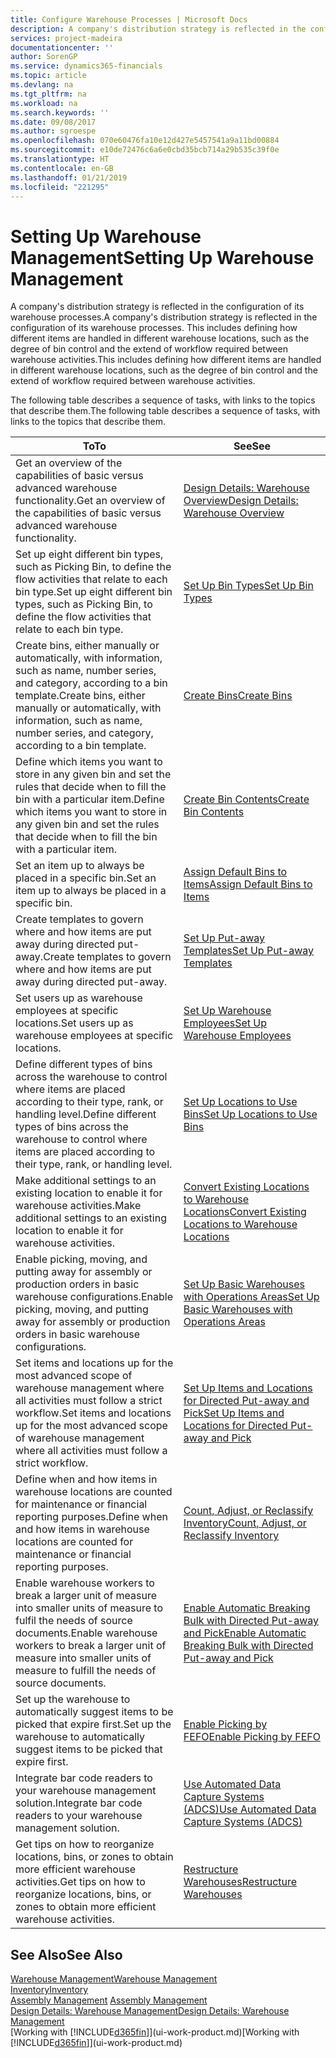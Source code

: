 ```yaml
---
title: Configure Warehouse Processes | Microsoft Docs
description: A company's distribution strategy is reflected in the configuration of its warehouse processes. This includes defining how different items are handled in different warehouse locations, such as the degree of bin control and the extend of workflow required between warehouse activities.
services: project-madeira
documentationcenter: ''
author: SorenGP
ms.service: dynamics365-financials
ms.topic: article
ms.devlang: na
ms.tgt_pltfrm: na
ms.workload: na
ms.search.keywords: ''
ms.date: 09/08/2017
ms.author: sgroespe
ms.openlocfilehash: 070e60476fa10e12d427e5457541a9a11bd00884
ms.sourcegitcommit: e10de72476c6a6e0cbd35bcb714a29b535c39f0e
ms.translationtype: HT
ms.contentlocale: en-GB
ms.lasthandoff: 01/21/2019
ms.locfileid: "221295"
---
```

# <a name="setting-up-warehouse-management"></a><span data-ttu-id="10ddc-104">Setting Up Warehouse Management</span><span class="sxs-lookup"><span data-stu-id="10ddc-104">Setting Up Warehouse Management</span></span>
<span data-ttu-id="10ddc-105">A company's distribution strategy is reflected in the configuration of its warehouse processes.</span><span class="sxs-lookup"><span data-stu-id="10ddc-105">A company's distribution strategy is reflected in the configuration of its warehouse processes.</span></span> <span data-ttu-id="10ddc-106">This includes defining how different items are handled in different warehouse locations, such as the degree of bin control and the extend of workflow required between warehouse activities.</span><span class="sxs-lookup"><span data-stu-id="10ddc-106">This includes defining how different items are handled in different warehouse locations, such as the degree of bin control and the extend of workflow required between warehouse activities.</span></span>  

 <span data-ttu-id="10ddc-107">The following table describes a sequence of tasks, with links to the topics that describe them.</span><span class="sxs-lookup"><span data-stu-id="10ddc-107">The following table describes a sequence of tasks, with links to the topics that describe them.</span></span>   

|<span data-ttu-id="10ddc-108">**To**</span><span class="sxs-lookup"><span data-stu-id="10ddc-108">**To**</span></span>|<span data-ttu-id="10ddc-109">**See**</span><span class="sxs-lookup"><span data-stu-id="10ddc-109">**See**</span></span>|  
|------------|-------------|  
|<span data-ttu-id="10ddc-110">Get an overview of the capabilities of basic versus advanced warehouse functionality.</span><span class="sxs-lookup"><span data-stu-id="10ddc-110">Get an overview of the capabilities of basic versus advanced warehouse functionality.</span></span>|[<span data-ttu-id="10ddc-111">Design Details: Warehouse Overview</span><span class="sxs-lookup"><span data-stu-id="10ddc-111">Design Details: Warehouse Overview</span></span>](design-details-warehouse-overview.md)|  
|<span data-ttu-id="10ddc-112">Set up eight different bin types, such as Picking Bin, to define the flow activities that relate to each bin type.</span><span class="sxs-lookup"><span data-stu-id="10ddc-112">Set up eight different bin types, such as Picking Bin, to define the flow activities that relate to each bin type.</span></span>|[<span data-ttu-id="10ddc-113">Set Up Bin Types</span><span class="sxs-lookup"><span data-stu-id="10ddc-113">Set Up Bin Types</span></span>](warehouse-how-to-set-up-bin-types.md)|  
|<span data-ttu-id="10ddc-114">Create bins, either manually or automatically, with information, such as name, number series, and category, according to a bin template.</span><span class="sxs-lookup"><span data-stu-id="10ddc-114">Create bins, either manually or automatically, with information, such as name, number series, and category, according to a bin template.</span></span>|[<span data-ttu-id="10ddc-115">Create Bins</span><span class="sxs-lookup"><span data-stu-id="10ddc-115">Create Bins</span></span>](warehouse-how-to-create-individual-bins.md)|  
|<span data-ttu-id="10ddc-116">Define which items you want to store in any given bin and set the rules that decide when to fill the bin with a particular item.</span><span class="sxs-lookup"><span data-stu-id="10ddc-116">Define which items you want to store in any given bin and set the rules that decide when to fill the bin with a particular item.</span></span>|[<span data-ttu-id="10ddc-117">Create Bin Contents</span><span class="sxs-lookup"><span data-stu-id="10ddc-117">Create Bin Contents</span></span>](warehouse-how-to-set-up-bin-contents.md)|  
|<span data-ttu-id="10ddc-118">Set an item up to always be placed in a specific bin.</span><span class="sxs-lookup"><span data-stu-id="10ddc-118">Set an item up to always be placed in a specific bin.</span></span>|[<span data-ttu-id="10ddc-119">Assign Default Bins to Items</span><span class="sxs-lookup"><span data-stu-id="10ddc-119">Assign Default Bins to Items</span></span>](warehouse-how-to-assign-default-bins-to-items.md)|
|<span data-ttu-id="10ddc-120">Create templates to govern where and how items are put away during directed put-away.</span><span class="sxs-lookup"><span data-stu-id="10ddc-120">Create templates to govern where and how items are put away during directed put-away.</span></span>|[<span data-ttu-id="10ddc-121">Set Up Put-away Templates</span><span class="sxs-lookup"><span data-stu-id="10ddc-121">Set Up Put-away Templates</span></span>](warehouse-how-to-set-up-put-away-templates.md)|
|<span data-ttu-id="10ddc-122">Set users up as warehouse employees at specific locations.</span><span class="sxs-lookup"><span data-stu-id="10ddc-122">Set users up as warehouse employees at specific locations.</span></span>|[<span data-ttu-id="10ddc-123">Set Up Warehouse Employees</span><span class="sxs-lookup"><span data-stu-id="10ddc-123">Set Up Warehouse Employees</span></span>](warehouse-how-to-set-up-warehouse-employees.md)|
|<span data-ttu-id="10ddc-124">Define different types of bins across the warehouse to control where items are placed according to their type, rank, or handling level.</span><span class="sxs-lookup"><span data-stu-id="10ddc-124">Define different types of bins across the warehouse to control where items are placed according to their type, rank, or handling level.</span></span>|[<span data-ttu-id="10ddc-125">Set Up Locations to Use Bins</span><span class="sxs-lookup"><span data-stu-id="10ddc-125">Set Up Locations to Use Bins</span></span>](warehouse-how-to-set-up-locations-to-use-bins.md)|
|<span data-ttu-id="10ddc-126">Make additional settings to an existing location to enable it for warehouse activities.</span><span class="sxs-lookup"><span data-stu-id="10ddc-126">Make additional settings to an existing location to enable it for warehouse activities.</span></span>|[<span data-ttu-id="10ddc-127">Convert Existing Locations to Warehouse Locations</span><span class="sxs-lookup"><span data-stu-id="10ddc-127">Convert Existing Locations to Warehouse Locations</span></span>](warehouse-how-to-convert-existing-locations-to-warehouse-locations.md)|
|<span data-ttu-id="10ddc-128">Enable picking, moving, and putting away for assembly or production orders in basic warehouse configurations.</span><span class="sxs-lookup"><span data-stu-id="10ddc-128">Enable picking, moving, and putting away for assembly or production orders in basic warehouse configurations.</span></span>|[<span data-ttu-id="10ddc-129">Set Up Basic Warehouses with Operations Areas</span><span class="sxs-lookup"><span data-stu-id="10ddc-129">Set Up Basic Warehouses with Operations Areas</span></span>](warehouse-how-to-set-up-basic-warehouses-with-operations-areas.md)|  
|<span data-ttu-id="10ddc-130">Set items and locations up for the most advanced scope of warehouse management where all activities must follow a strict workflow.</span><span class="sxs-lookup"><span data-stu-id="10ddc-130">Set items and locations up for the most advanced scope of warehouse management where all activities must follow a strict workflow.</span></span>|[<span data-ttu-id="10ddc-131">Set Up Items and Locations for Directed Put-away and Pick</span><span class="sxs-lookup"><span data-stu-id="10ddc-131">Set Up Items and Locations for Directed Put-away and Pick</span></span>](warehouse-how-to-set-up-items-for-directed-put-away-and-pick.md)|  
|<span data-ttu-id="10ddc-132">Define when and how items in warehouse locations are counted for maintenance or financial reporting purposes.</span><span class="sxs-lookup"><span data-stu-id="10ddc-132">Define when and how items in warehouse locations are counted for maintenance or financial reporting purposes.</span></span>|[<span data-ttu-id="10ddc-133">Count, Adjust, or Reclassify Inventory</span><span class="sxs-lookup"><span data-stu-id="10ddc-133">Count, Adjust, or Reclassify Inventory</span></span>](inventory-how-count-adjust-reclassify.md)|
|<span data-ttu-id="10ddc-134">Enable warehouse workers to break a larger unit of measure into smaller units of measure to fulfil the needs of source documents.</span><span class="sxs-lookup"><span data-stu-id="10ddc-134">Enable warehouse workers to break a larger unit of measure into smaller units of measure to fulfill the needs of source documents.</span></span>|[<span data-ttu-id="10ddc-135">Enable Automatic Breaking Bulk with Directed Put-away and Pick</span><span class="sxs-lookup"><span data-stu-id="10ddc-135">Enable Automatic Breaking Bulk with Directed Put-away and Pick</span></span>](warehouse-enable-automatic-breaking-bulk-with-directed-put-away-and-pick.md)|  
|<span data-ttu-id="10ddc-136">Set up the warehouse to automatically suggest items to be picked that expire first.</span><span class="sxs-lookup"><span data-stu-id="10ddc-136">Set up the warehouse to automatically suggest items to be picked that expire first.</span></span>|[<span data-ttu-id="10ddc-137">Enable Picking by FEFO</span><span class="sxs-lookup"><span data-stu-id="10ddc-137">Enable Picking by FEFO</span></span>](warehouse-picking-by-fefo.md)|
|<span data-ttu-id="10ddc-138">Integrate bar code readers to your warehouse management solution.</span><span class="sxs-lookup"><span data-stu-id="10ddc-138">Integrate bar code readers to your warehouse management solution.</span></span>|[<span data-ttu-id="10ddc-139">Use Automated Data Capture Systems (ADCS)</span><span class="sxs-lookup"><span data-stu-id="10ddc-139">Use Automated Data Capture Systems (ADCS)</span></span>](warehouse-use-automated-data-capture-systems-adcs.md)|  
|<span data-ttu-id="10ddc-140">Get tips on how to reorganize locations, bins, or zones to obtain more efficient warehouse activities.</span><span class="sxs-lookup"><span data-stu-id="10ddc-140">Get tips on how to reorganize locations, bins, or zones to obtain more efficient warehouse activities.</span></span>|[<span data-ttu-id="10ddc-141">Restructure Warehouses</span><span class="sxs-lookup"><span data-stu-id="10ddc-141">Restructure Warehouses</span></span>](warehouse-how-to-restructure-warehouses.md)|  

## <a name="see-also"></a><span data-ttu-id="10ddc-142">See Also</span><span class="sxs-lookup"><span data-stu-id="10ddc-142">See Also</span></span>  
[<span data-ttu-id="10ddc-143">Warehouse Management</span><span class="sxs-lookup"><span data-stu-id="10ddc-143">Warehouse Management</span></span>](warehouse-manage-warehouse.md)  
[<span data-ttu-id="10ddc-144">Inventory</span><span class="sxs-lookup"><span data-stu-id="10ddc-144">Inventory</span></span>](inventory-manage-inventory.md)  
<span data-ttu-id="10ddc-145">[Assembly Management](assembly-assemble-items.md)  </span><span class="sxs-lookup"><span data-stu-id="10ddc-145">[Assembly Management](assembly-assemble-items.md)  </span></span>  
[<span data-ttu-id="10ddc-146">Design Details: Warehouse Management</span><span class="sxs-lookup"><span data-stu-id="10ddc-146">Design Details: Warehouse Management</span></span>](design-details-warehouse-management.md)  
<span data-ttu-id="10ddc-147">[Working with [!INCLUDE[d365fin](includes/d365fin_md.md)]](ui-work-product.md)</span><span class="sxs-lookup"><span data-stu-id="10ddc-147">[Working with [!INCLUDE[d365fin](includes/d365fin_md.md)]](ui-work-product.md)</span></span>
